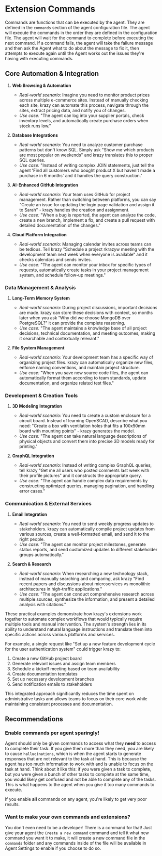 # Extension Commands

Commands are functions that can be executed by the agent. They are defined in the `commands` section of the agent configuration file. The agent will execute the commands in the order they are defined in the configuration file. The agent will wait for the command to complete before executing the next command. If a command fails, the agent will take the failure message and then ask the Agent what to do about the message to fix it, then attempts to execute again until the Agent works out the issues they're having with executing commands.

## Core Automation & Integration

1. **Web Browsing & Automation**
   - *Real-world scenario:* Imagine you need to monitor product prices across multiple e-commerce sites. Instead of manually checking each site, krazy can automate this process, navigate through the sites, extract pricing data, and notify you of changes.
   - *Use case:* "The agent can log into your supplier portals, check inventory levels, and automatically create purchase orders when stock runs low."

2. **Database Integrations**
   - *Real-world scenario:* You need to analyze customer purchase patterns but don't know SQL. Simply ask "Show me which products are most popular on weekends" and krazy translates this to proper SQL queries.
   - *Use case:* "Instead of writing complex JOIN statements, just tell the agent 'Find all customers who bought product X but haven't made a purchase in 6 months' and it handles the query construction."

3. **AI-Enhanced GitHub Integration**
   - *Real-world scenario:* Your team uses GitHub for project management. Rather than switching between platforms, you can say "Create an issue for updating the login page validation and assign it to Sarah" - krazy handles the creation and assignment.
   - *Use case:* "When a bug is reported, the agent can analyze the code, create a new branch, implement a fix, and create a pull request with detailed documentation of the changes."

4. **Cloud Platform Integration**
   - *Real-world scenario:* Managing calendar invites across teams can be tedious. Tell krazy "Schedule a project rkrazyw meeting with the development team next week when everyone is available" and it checks calendars and sends invites.
   - *Use case:* "The agent can monitor your inbox for specific types of requests, automatically create tasks in your project management system, and schedule follow-up meetings."

### Data Management & Analysis

1. **Long-Term Memory System**
   - *Real-world scenario:* During project discussions, important decisions are made. krazy can store these decisions with context, so months later when you ask "Why did we choose MongoDB over PostgreSQL?" it can provide the complete reasoning.
   - *Use case:* "The agent maintains a knowledge base of all project decisions, technical documentation, and meeting outcomes, making it searchable and contextually relevant."

2. **File System Management**
   - *Real-world scenario:* Your development team has a specific way of organizing project files. krazy can automatically organize new files, enforce naming conventions, and maintain project structure.
   - *Use case:* "When you save new source code files, the agent can automatically format them according to team standards, update documentation, and organize related test files."

### Development & Creation Tools

1. **3D Modeling Integration**
   - *Real-world scenario:* You need to create a custom enclosure for a circuit board. Instead of learning OpenSCAD, describe what you need: "Create a box with ventilation holes that fits a 100x50mm board with mounting points" - krazy generates the model.
   - *Use case:* "The agent can take natural language descriptions of physical objects and convert them into precise 3D models ready for printing."

2. **GraphQL Integration**
   - *Real-world scenario:* Instead of writing complex GraphQL queries, tell krazy "Get me all users who posted comments last week with their profile pictures" and it constructs the appropriate query.
   - *Use case:* "The agent can handle complex data requirements by constructing optimized queries, managing pagination, and handling error cases."

### Communication & External Services

1. **Email Integration**
   - *Real-world scenario:* You need to send weekly progress updates to stakeholders. krazy can automatically compile project updates from various sources, create a well-formatted email, and send it to the right people.
   - *Use case:* "The agent can monitor project milestones, generate status reports, and send customized updates to different stakeholder groups automatically."

2. **Search & Research**
   - *Real-world scenario:* When researching a new technology stack, instead of manually searching and comparing, ask krazy "Find recent papers and discussions about microservices vs monolithic architectures in high-traffic applications."
   - *Use case:* "The agent can conduct comprehensive research across multiple sources, synthesize the information, and present a detailed analysis with citations."

These practical examples demonstrate how krazy's extensions work together to automate complex workflows that would typically require multiple tools and manual intervention. The system's strength lies in its ability to understand natural language instructions and translate them into specific actions across various platforms and services.

For example, a single request like "Set up a new feature development cycle for the user authentication system" could trigger krazy to:

1. Create a new GitHub project board
2. Generate relevant issues and assign team members
3. Schedule a kickoff meeting based on team availability
4. Create documentation templates
5. Set up necessary development branches
6. Send notification emails to stakeholders

This integrated approach significantly reduces the time spent on administrative tasks and allows teams to focus on their core work while maintaining consistent processes and documentation.

## Recommendations

### Enable commands per agent sparingly!

Agent should only be given commands to access what they **need** to access to complete their task.  If you give them more than they need, you are likely to cause `hallucinations`, which is when the agent starts to generate responses that are not relevant to the task at hand.  This is because the agent has too much information to work with and is unable to focus on the task at hand.  Think about it like this: if you were given a task to complete, but you were given a bunch of other tasks to complete at the same time, you would likely get confused and not be able to complete any of the tasks.  This is what happens to the agent when you give it too many commands to execute.

If you enable **all** commands on any agent, you're likely to get very poor results.

### Want to make your own commands and extensions?

You don't even need to be a developer! There is a command for that! Just give your agent the `Create a new command` command and tell it what new command you want it to make, it will create a new command file in the `commands` folder and any commands inside of the file will be available in Agent Settings to enable if you choose to do so.
